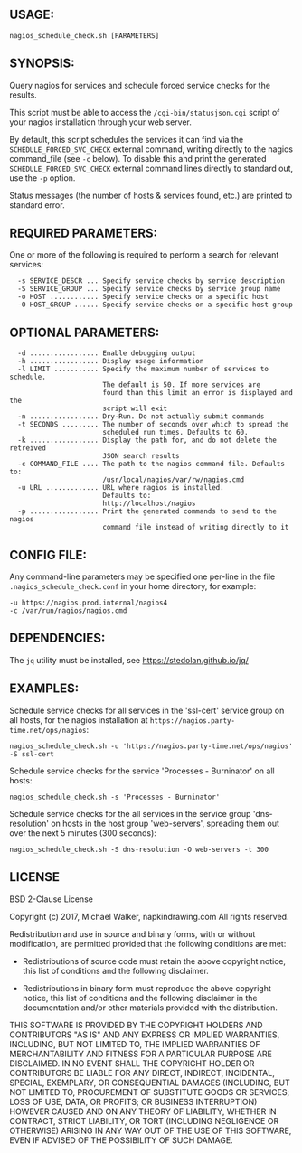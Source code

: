 ## USAGE:

    nagios_schedule_check.sh [PARAMETERS]

## SYNOPSIS:

Query nagios for services and schedule forced service checks for the results.

This script must be able to access the `/cgi-bin/statusjson.cgi` script of your
nagios installation through your web server.

By default, this script schedules the services it can find via the
`SCHEDULE_FORCED_SVC_CHECK` external command, writing directly to the nagios
command_file (see `-c` below). To disable this and print the generated
`SCHEDULE_FORCED_SVC_CHECK` external command lines directly to standard out, use
the `-p` option.

Status messages (the number of hosts & services found, etc.) are printed to
standard error.

## REQUIRED PARAMETERS:

One or more of the following is required to perform a search for relevant
services:

```
  -s SERVICE_DESCR ... Specify service checks by service description
  -S SERVICE_GROUP ... Specify service checks by service group name
  -o HOST ............ Specify service checks on a specific host
  -O HOST_GROUP ...... Specify service checks on a specific host group

```

## OPTIONAL PARAMETERS:

```
  -d ................. Enable debugging output
  -h ................. Display usage information
  -l LIMIT ........... Specify the maximum number of services to schedule.
                       The default is 50. If more services are
                       found than this limit an error is displayed and the
                       script will exit
  -n ................. Dry-Run. Do not actually submit commands
  -t SECONDS ......... The number of seconds over which to spread the
                       scheduled run times. Defaults to 60.
  -k ................. Display the path for, and do not delete the retreived
                       JSON search results
  -c COMMAND_FILE .... The path to the nagios command file. Defaults to:
                       /usr/local/nagios/var/rw/nagios.cmd
  -u URL ............. URL where nagios is installed.
                       Defaults to:
                       http://localhost/nagios
  -p ................. Print the generated commands to send to the nagios
                       command file instead of writing directly to it
```

## CONFIG FILE:

Any command-line parameters may be specified one per-line in the file
`.nagios_schedule_check.conf` in your home directory, for example:

    -u https://nagios.prod.internal/nagios4
    -c /var/run/nagios/nagios.cmd

## DEPENDENCIES:

The `jq` utility must be installed, see https://stedolan.github.io/jq/

## EXAMPLES:

Schedule service checks for all services in the 'ssl-cert' service group on
all hosts, for the nagios installation at
`https://nagios.party-time.net/ops/nagios`:

	nagios_schedule_check.sh -u 'https://nagios.party-time.net/ops/nagios' -S ssl-cert

Schedule service checks for the service 'Processes - Burninator' on all hosts:

	nagios_schedule_check.sh -s 'Processes - Burninator'

Schedule service checks for the all services in the service group
'dns-resolution' on hosts in the host group 'web-servers', spreading them out over
the next 5 minutes (300 seconds):

	nagios_schedule_check.sh -S dns-resolution -O web-servers -t 300

## LICENSE

BSD 2-Clause License

Copyright (c) 2017, Michael Walker, napkindrawing.com
All rights reserved.

Redistribution and use in source and binary forms, with or without
modification, are permitted provided that the following conditions are met:

* Redistributions of source code must retain the above copyright notice, this
  list of conditions and the following disclaimer.

* Redistributions in binary form must reproduce the above copyright notice,
  this list of conditions and the following disclaimer in the documentation
  and/or other materials provided with the distribution.

THIS SOFTWARE IS PROVIDED BY THE COPYRIGHT HOLDERS AND CONTRIBUTORS "AS IS"
AND ANY EXPRESS OR IMPLIED WARRANTIES, INCLUDING, BUT NOT LIMITED TO, THE
IMPLIED WARRANTIES OF MERCHANTABILITY AND FITNESS FOR A PARTICULAR PURPOSE ARE
DISCLAIMED. IN NO EVENT SHALL THE COPYRIGHT HOLDER OR CONTRIBUTORS BE LIABLE
FOR ANY DIRECT, INDIRECT, INCIDENTAL, SPECIAL, EXEMPLARY, OR CONSEQUENTIAL
DAMAGES (INCLUDING, BUT NOT LIMITED TO, PROCUREMENT OF SUBSTITUTE GOODS OR
SERVICES; LOSS OF USE, DATA, OR PROFITS; OR BUSINESS INTERRUPTION) HOWEVER
CAUSED AND ON ANY THEORY OF LIABILITY, WHETHER IN CONTRACT, STRICT LIABILITY,
OR TORT (INCLUDING NEGLIGENCE OR OTHERWISE) ARISING IN ANY WAY OUT OF THE USE
OF THIS SOFTWARE, EVEN IF ADVISED OF THE POSSIBILITY OF SUCH DAMAGE.
